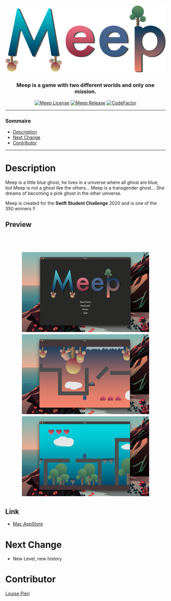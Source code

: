 <h1 align="center">
<br>
<img src="assets/logo.png" alt="Meep Game"  width="600"/>
<br>
</h1>

<h3 align="center">Meep is a game with two different worlds and only one mission.</h3>

<p align="center">
<a href="https://github.com/lpieri/meep/LICENSE"><img alt="Meep License" src="https://img.shields.io/github/license/lpieri/Meep" /></a>
<a href="https://github.com/lpieri/meep/releases"><img alt="Meep Release" src="https://img.shields.io/github/v/release/lpieri/Meep" /></a>
<a href="https://www.codefactor.io/repository/github/lpieri/meep"><img src="https://www.codefactor.io/repository/github/lpieri/meep/badge" alt="CodeFactor" /></a>
</p>

---

### Sommaire
 - [Description](#description)
 - [Next Change](#next-change)
 - [Contributor](#contributor)

---

# Description
Meep is a little blue ghost, he lives in a universe where all ghost are blue, but Meep is not a ghost like the others...
Meep is a transgender ghost... She dreams of becoming a pink ghost in the other universe.

Meep is created for the **Swift Student Challenge** 2020 and is one of the 350 winners !!

## Preview
<h1 align="center">
<br>
<img src="assets/start-screen.png" alt="Start Screen"  width="400"/>
<img src="assets/world-1-screen.png" alt="World 2"  width="400"/>
<img src="assets/world-2-screen.png" alt="World 1"  width="400"/>
<br>
</h1>

## Link
 - [Mac AppStore](https://apps.apple.com/us/app/meep-the-game/id1553783197)

# Next Change
 - New Level, new history

# Contributor
[Louise Pieri](https://github.com/lpieri)

